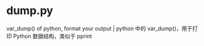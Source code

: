 dump.py
=======

var_dump() of python, format your output | python 中的 var_dump()，用于打印 Python 数据结构，类似于 pprint
